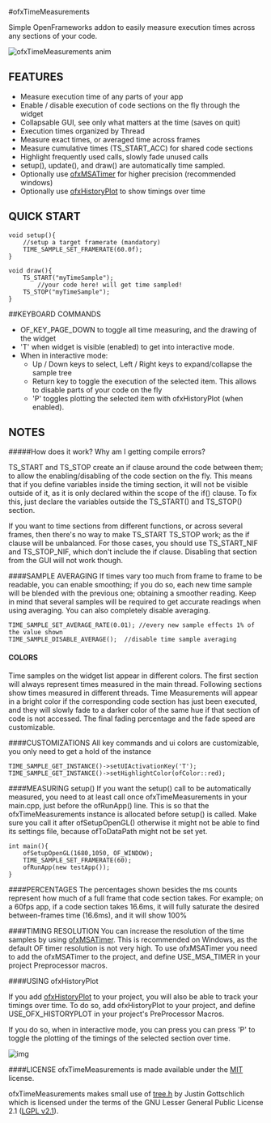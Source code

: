 #ofxTimeMeasurements


Simple OpenFrameworks addon to easily measure execution times across any sections of your code.

![ofxTimeMeasurements anim](https://www.dropbox.com/s/y6nsin52sugpmms/ofxTimeMeasurementsAnim.gif?dl=1)

## FEATURES

*	Measure execution time of any parts of your app
*	Enable / disable execution of code sections on the fly through the widget
*	Collapsable GUI, see only what matters at the time (saves on quit)
*	Execution times organized by Thread
*	Measure exact times, or averaged time across frames
*	Measure cumulative times (TS_START_ACC) for shared code sections
*	Highlight frequently used calls, slowly fade unused calls
*	setup(), update(), and draw() are automatically time sampled.
*	Optionally use [ofxMSATimer](https://github.com/obviousjim/ofxMSATimer) for higher precision (recommended windows)
*	Optionally use [ofxHistoryPlot](https://github.com/armadillu/ofxHistoryPlot) to show timings over time

## QUICK START

	void setup(){
		//setup a target framerate (mandatory)
		TIME_SAMPLE_SET_FRAMERATE(60.0f);
	}

	void draw(){
		TS_START("myTimeSample");
			//your code here! will get time sampled!
		TS_STOP("myTimeSample");
	}


##KEYBOARD COMMANDS
*	OF_KEY_PAGE_DOWN to toggle all time measuring, and the drawing of the widget
* 	'T' when widget is visible (enabled) to get into interactive mode. 
* 	When in interactive mode:
	* Up / Down keys to select, Left / Right keys to expand/collapse the sample tree
	* Return key to toggle the execution of the selected item. This allows to disable parts of your code on the fly
	* 'P' toggles plotting the selected item with ofxHistoryPlot (when enabled).

## NOTES

#####How does it work? Why am I getting compile errors?

TS_START and TS_STOP create an if clause around the code between them; to allow the enabling/disabling of the code section on the fly. This means that if you define variables inside the timing section, it will not be visible outside of it, as it is only declared within the scope of the if() clause. To fix this, just declare the variables outside the TS_START() and TS_STOP() section.

If you want to time sections from different functions, or across several frames, then there's no way to make 
TS_START TS_STOP work; as the if clause will be unbalanced. For those cases, you should use TS_START_NIF and TS_STOP_NIF, which don't include the if clause. Disabling that section from the GUI will not work though.

####SAMPLE AVERAGING
If times vary too much from frame to frame to be readable, you can enable smoothing; if you do so, each new time sample will be blended with the previous one; obtaining a smoother reading. Keep in mind that several samples will be required to get accurate readings when using averaging. You can also completely disable averaging.

	TIME_SAMPLE_SET_AVERAGE_RATE(0.01); //every new sample effects 1% of the value shown 
	TIME_SAMPLE_DISABLE_AVERAGE();  //disable time sample averaging
	

#### COLORS
Time samples on the widget list appear in different colors. The first section will always represent times measured in the main thread. Following sections show times measured in different threads. Time Measurements will appear in a bright color if the corresponding code section has just been executed, and they will slowly fade to a darker color of the same hue if that section of code is not accessed. The final fading percentage and the fade speed are customizable.


####CUSTOMIZATIONS
All key commands and ui colors are customizable, you only need to get a hold of the instance

	TIME_SAMPLE_GET_INSTANCE()->setUIActivationKey('T');
	TIME_SAMPLE_GET_INSTANCE()->setHighlightColor(ofColor::red);
	

####MEASURING setup()
If you want the setup() call to be automatically measured, you need to at least call once ofxTimeMeasurements in your main.cpp, just before the ofRunApp() line. This is so that the ofxTimeMeasurements instance is allocated before setup() is called. Make sure you call it after ofSetupOpenGL() otherwise it might not be able to find its settings file, because ofToDataPath might not be set yet. 

	int main(){
		ofSetupOpenGL(1680,1050, OF_WINDOW);
		TIME_SAMPLE_SET_FRAMERATE(60);
		ofRunApp(new testApp());
	}

####PERCENTAGES
The percentages shown besides the ms counts represent how much of a full frame that code section takes. For example; on a 60fps app, if a code section takes 16.6ms, it will fully saturate the desired between-frames time (16.6ms), and it will show 100% 

####TIMING RESOLUTION
You can increase the resolution of the time samples by using [ofxMSATimer](https://github.com/obviousjim/ofxMSATimer). This is recommended on Windows, as the default OF timer resolution is not very high. To use ofxMSATimer you need to add the ofxMSATimer to the project, and define USE_MSA_TIMER in your project Preprocessor macros.

####USING ofxHistoryPlot

If you add [ofxHistoryPlot](https://github.com/armadillu/ofxHistoryPlot) to your project, you will also be able to track your timings over time. To do so, add ofxHistoryPlot to your project, and define USE_OFX_HISTORYPLOT in your project's PreProcessor Macros.

If you do so, when in interactive mode, you can press you can press 'P' to toggle the plotting of the timings of the selected section over time.

![img](https://farm4.staticflickr.com/3845/15302062085_163388a0ed_o_d.png)


####LICENSE
ofxTimeMeasurements is made available under the [MIT](http://opensource.org/licenses/MIT) license.

ofxTimeMeasurements makes small use of [tree.h](http://archive.gamedev.net/archive/reference/programming/features/coretree2/tree.h) by Justin Gottschlich which is licensed under the terms of the GNU Lesser General Public License 2.1 ([LGPL v2.1](http://choosealicense.com/licenses/lgpl-2.1/)).
